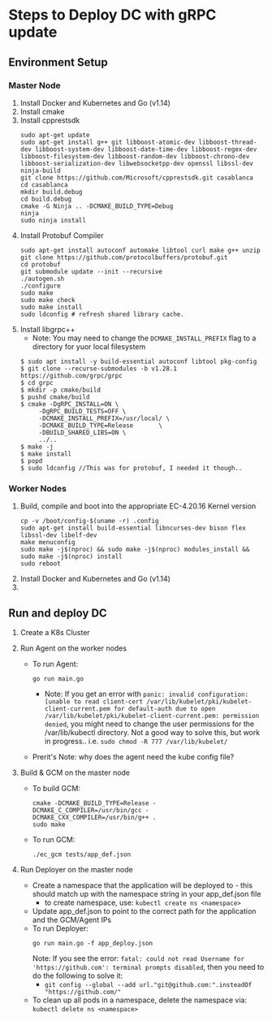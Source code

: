 # Steps to Deploy DC with gRPC update

## Environment Setup

### Master Node
1. Install Docker and Kubernetes and Go (v1.14)
2. Install cmake
3. Install cpprestsdk
    ```
    sudo apt-get update
    sudo apt-get install g++ git libboost-atomic-dev libboost-thread-dev libboost-system-dev libboost-date-time-dev libboost-regex-dev libboost-filesystem-dev libboost-random-dev libboost-chrono-dev libboost-serialization-dev libwebsocketpp-dev openssl libssl-dev ninja-build
    git clone https://github.com/Microsoft/cpprestsdk.git casablanca
    cd casablanca
    mkdir build.debug
    cd build.debug
    cmake -G Ninja .. -DCMAKE_BUILD_TYPE=Debug
    ninja
    sudo ninja install
    ```
4. Install Protobuf Compiler
    ```
    sudo apt-get install autoconf automake libtool curl make g++ unzip
    git clone https://github.com/protocolbuffers/protobuf.git
    cd protobuf
    git submodule update --init --recursive
    ./autogen.sh
    ./configure
    sudo make
    sudo make check
    sudo make install
    sudo ldconfig # refresh shared library cache.
    ```
5. Install libgrpc++
    - Note: You may need to change the `DCMAKE_INSTALL_PREFIX` flag to a directory for yuor local filesystem
    ```
    $ sudo apt install -y build-essential autoconf libtool pkg-config
    $ git clone --recurse-submodules -b v1.28.1 https://github.com/grpc/grpc
    $ cd grpc
    $ mkdir -p cmake/build
    $ pushd cmake/build
    $ cmake -DgRPC_INSTALL=ON \
         -DgRPC_BUILD_TESTS=OFF \
         -DCMAKE_INSTALL_PREFIX=/usr/local/ \
         -DCMAKE_BUILD_TYPE=Release       \
         -DBUILD_SHARED_LIBS=ON \
         ../..
    $ make -j
    $ make install
    $ popd
    $ sudo ldconfig //This was for protobuf, I needed it though..
    ```

### Worker Nodes
1. Build, compile and boot into the appropriate EC-4.20.16 Kernel version
    ```
    cp -v /boot/config-$(uname -r) .config
    sudo apt-get install build-essential libncurses-dev bison flex libssl-dev libelf-dev
    make menuconfig
    sudo make -j$(nproc) && sudo make -j$(nproc) modules_install && sudo make -j$(nproc) install
    sudo reboot
    ```
2. Install Docker and Kubernetes and Go (v1.14)
3. 

## Run and deploy DC
1. Create a K8s Cluster
2. Run Agent on the worker nodes
    - To run Agent:
        ```
        go run main.go
        ```
        - Note: If you get an error with `panic: invalid configuration: [unable to read client-cert /var/lib/kubelet/pki/kubelet-client-current.pem for default-auth due to open /var/lib/kubelet/pki/kubelet-client-current.pem: permission denied`, you might need to change the user permissions for the /var/lib/kubectl directory. Not a good way to solve this, but work in progress.. i.e. `sudo chmod -R 777 /var/lib/kubelet/`

    - Prerit's Note: why does the agent need the kube config file? 

3. Build & GCM on the master node
    - To build GCM:
        ```
        cmake -DCMAKE_BUILD_TYPE=Release -DCMAKE_C_COMPILER=/usr/bin/gcc -DCMAKE_CXX_COMPILER=/usr/bin/g++ .
        sudo make
        ```
    - To run GCM:
        ```
        ./ec_gcm tests/app_def.json
        ```
4. Run Deployer on the master node
    - Create a namespace that the application will be deployed to - this should match up with the namespace string in your app_def.json file
        - to create namespace, use: `kubectl create ns <namespace>`
    - Update app_def.json to point to the correct path for the application and the GCM/Agent IPs 
    - To run Deployer: 
        ```
        go run main.go -f app_deploy.json
        ```
        Note: If you see the error: `fatal: could not read Username for 'https://github.com': terminal prompts disabled`, then you need to do the following to solve it:
        - `git config --global --add url."git@github.com:".insteadOf "https://github.com/"`
    - To clean up all pods in a namespace, delete the namespace via: `kubectl delete ns <namespace>`

<!-- ## Setup Steps:
1. Install Docker and Kubernetes and Go
2. Instantiate a K8s cluster
3. Install python3-pip, asyncio, and aiohttp
4. Install k8s client go libraries:
    ```
        go get k8s.io/api
        go get k8s.io/apimachinery
        go get k8s.io/client-go
    ``` -->